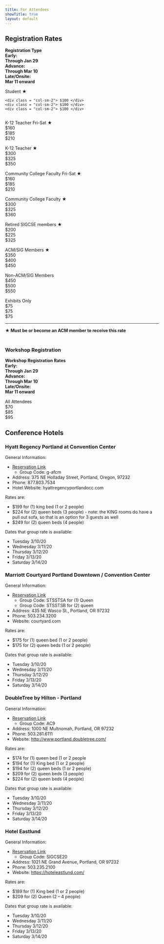 ```yaml
---
title: For Attendees
showTitle: true
layout: default
---
```


<a name="registration-rates"></a>

## Registration Rates

<div class = "row" style = "font-weight: bold;">
    <div class = "col-sm-6"> Registration Type </div>
    <div class = "col-sm-2"> Early: <br>Through Jan 29 </div>
    <div class = "col-sm-2"> Advance: <br>Through Mar 10 </div>
    <div class = "col-sm-2"> Late/Onsite: <br>Mar 11 onward </div>
</div>
<div class = "row" style="padding-top: 15px;">
    <div class = "col-sm-6"> Student <b>&starf;</b> </div>

    <div class = "col-sm-2"> $100 </div>
    <div class = "col-sm-2"> $100 </div>
    <div class = "col-sm-2"> $100 </div>
</div>
<div class = "row" style="padding-top: 15px;">
    <div class = "col-sm-6"> K-12 Teacher Fri-Sat <b>&starf;</b> </div>
    <div class = "col-sm-2"> $160 </div>
    <div class = "col-sm-2"> $185 </div>
    <div class = "col-sm-2"> $210 </div>
</div>
<div class = "row" style="padding-top: 15px;">
    <div class = "col-sm-6"> K-12 Teacher <b>&starf;</b> </div>
    <div class = "col-sm-2"> $300 </div>
    <div class = "col-sm-2"> $325 </div>
    <div class = "col-sm-2"> $350 </div>
</div>
<div class = "row" style="padding-top: 15px;">
    <div class = "col-sm-6"> Community College Faculty Fri-Sat <b>&starf;</b> </div>
    <div class = "col-sm-2"> $160 </div>
    <div class = "col-sm-2"> $185 </div>
    <div class = "col-sm-2"> $210 </div>
</div>
<div class = "row" style="padding-top: 15px;">
    <div class = "col-sm-6"> Community College Faculty <b>&starf;</b> </div>
    <div class = "col-sm-2"> $300 </div>
    <div class = "col-sm-2"> $325 </div>
    <div class = "col-sm-2"> $360 </div>
</div>
<div class = "row" style="padding-top: 15px;">
    <div class = "col-sm-6"> Retired SIGCSE members <b>&starf;</b> </div>
    <div class = "col-sm-2"> $200 </div>
    <div class = "col-sm-2"> $225 </div>
    <div class = "col-sm-2"> $325 </div>
</div>
<div class = "row" style="padding-top: 15px;">
    <div class = "col-sm-6"> ACM/SIG Members <b>&starf;</b> </div>
    <div class = "col-sm-2"> $350 </div>
    <div class = "col-sm-2"> $400 </div>
    <div class = "col-sm-2"> $450 </div>
</div>
<div class = "row" style="padding-top: 15px;">
    <div class = "col-sm-6"> Non-ACM/SIG Members </div>
    <div class = "col-sm-2"> $450 </div>
    <div class = "col-sm-2"> $500 </div>
    <div class = "col-sm-2"> $550 </div>
</div>

<div class = "row" style="padding-top: 15px;">
    <div class = "col-sm-6"> Exhibits Only </div>
    <div class = "col-sm-2"> $75 </div>
    <div class = "col-sm-2"> $75 </div>
    <div class = "col-sm-2"> $75 </div>
</div>

<div class = "row" style = "font-weight: bold;">
	<div class = "col-sm-8">
		<hr>
		<b>&starf;</b> Must be or become an ACM member to receive this rate
	</div>
</div>

<!--NOTE: Registration is unavailable from Feb 21-Feb 26.-->

<!-- All times related to registration are in the <a href="https://www.timeanddate.com/time/zones/cst" title="IAU: No, there's nothing we can do about it.">CST timezone</a>. This is a side-effect of the registration software being used. -->

<div class = "row" style = "padding-bottom: 5;">&nbsp;</div>

### Workshop Registration

<div class = "row" style = "font-weight: bold;">
    <div class = "col-sm-6"> Workshop Registration Rates </div>
    <div class = "col-sm-2"> Early: <br>Through Jan 29 </div>
    <div class = "col-sm-2"> Advance: <br>Through Mar 10 </div>
    <div class = "col-sm-2"> Late/Onsite: <br>Mar 11 onward </div>
</div>
<div class = "row" style="padding-top: 15px;">
    <div class = "col-sm-6"> All Attendees </div>
    <div class = "col-sm-2"> $70 </div>
    <div class = "col-sm-2"> $85 </div>
    <div class = "col-sm-2"> $95 </div>
</div>


## Conference Hotels


### Hyatt Regency Portland at Convention Center

General Information:

* [Reservation Link](https://www.hyatt.com/en-US/hotel/oregon/hyatt-regency-portland-at-the-oregon-convention-center/pdxrp?corp_id=G-AFCM)
     * Group Code: g-afcm
* Address: 375 NE Holladay Street, Portland, Oregon, 97232
* Phone: 877.803.7534 
* Hotel Website: hyattregencyportlandocc.com

Rates are:

* $199 for (1) king bed (1 or 2 people)
* $224 for (2) queen beds (3 people) - 	note:  the KING rooms do have a pull out sofa, so that is an option for 3 guests as well
* $249 for (2) queen beds (4 people)
 
Dates that group rate is available:

* Tuesday                3/10/20
* Wednesday         3/11/20
* Thursday              3/12/20
* Friday                    3/13/20
* Saturday              3/14/20

 
### Marriott Courtyard Portland Downtown / Convention Center

General Information:

* [Reservation Link](https://www.marriott.com/event-reservations/reservation-link.mi?id=1567721502621&key=GRP&app=resvlink)
     * Group Code: STSSTSA for (1) Queen
     * Group Code: STSSTSB for (2) queen
* Address: 435 NE Wasco St., Portland, OR 97232
* Phone:  503.234.3200
* Website: courtyard.com

Rates are:

* $175 for (1) queen bed (1 or 2 people)
* $175 for (2) queen beds (1 or 2 people)
 

Dates that group rate is available:

* Tuesday                3/10/20
* Wednesday         3/11/20
* Thursday              3/12/20
* Friday                    3/13/20
* Saturday              3/14/20


### DoubleTree by Hilton - Portland

General Information:

* [Reservation Link](https://doubletree.hilton.com/en/dt/groups/personalized/R/RLLC-DT-AC9-20200309/index.jhtml)
     * Group Code: AC9
* Address: 1000 NE Multnomah, Portland, OR 97232
* Phone: 503.281.6111
* Website: http://www.portland.doubletree.com/

Rates are:

* $174 for (1) queen bed (1 or 2 people
* $194 for (1) King bed (1 or 2 people)
* $194 for (2) queen beds (1 or 2 people)
* $209 for (2) queen beds (3 people)
* $224 for (2) queen beds (4 people)
 

Dates that group rate is available:

* Tuesday                3/10/20
* Wednesday         3/11/20
* Thursday              3/12/20
* Friday                    3/13/20
* Saturday              3/14/20

### Hotel Eastlund

General Information:

* [Reservation Link](https://hoteleastlund.webhotel.microsdc.us/bp/search_rooms.jsp?groupCode=SIGCSE20)
     * Group Code: SIGCSE20
* Address: 1021 NE Grand Avenue, Portland, OR  97232
* Phone: 503.235.2100 
* Website: https://hoteleastlund.com/

Rates are:

* $189 for (1) King bed (1 or 2 people)
* $209 for (2) Queen (2 – 4 people)

Dates that group rate is available:

* Tuesday                3/10/20
* Wednesday         3/11/20
* Thursday              3/12/20
* Friday                    3/13/20
* Saturday              3/14/20